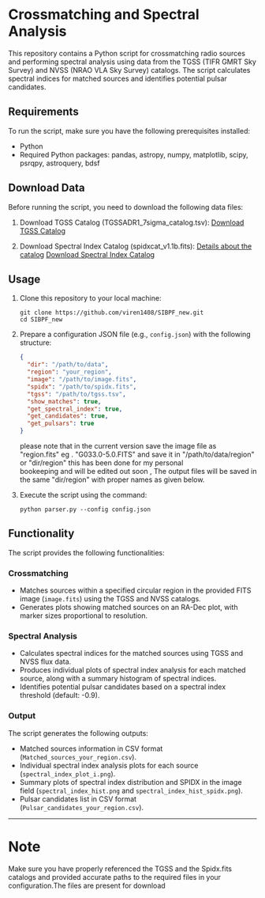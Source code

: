 # Crossmatching and Spectral Analysis

This repository contains a Python script for crossmatching radio sources and performing spectral analysis using data from the TGSS (TIFR GMRT Sky Survey) and NVSS (NRAO VLA Sky Survey) catalogs. The script calculates spectral indices for matched sources and identifies potential pulsar candidates. 

## Requirements

To run the script, make sure you have the following prerequisites installed:

- Python 
- Required Python packages: pandas, astropy, numpy, matplotlib, scipy, psrqpy, astroquery, bdsf
  
## Download Data

Before running the script, you need to download the following data files:

1. Download TGSS Catalog (TGSSADR1_7sigma_catalog.tsv):
   [Download TGSS Catalog](http://tgssadr.strw.leidenuniv.nl/catalogs/TGSSADR1_7sigma_catalog.tsv)

2. Download Spectral Index Catalog (spidxcat_v1.1b.fits):
   [Details about the catalog](https://tgssadr.strw.leidenuniv.nl/doku.php?id=spidx)
   [Download Spectral Index Catalog](http://tgssadr.strw.leidenuniv.nl/spidx/spidxcat_v1.1b.fits)

## Usage

1. Clone this repository to your local machine:

   ```
   git clone https://github.com/viren1408/SIBPF_new.git
   cd SIBPF_new
   ```

2. Prepare a configuration JSON file (e.g., `config.json`) with the following structure:

   ```json
   {
     "dir": "/path/to/data",
     "region": "your_region",
     "image": "/path/to/image.fits",
     "spidx": "/path/to/spidx.fits",
     "tgss": "/path/to/tgss.tsv",
     "show_matches": true,
     "get_spectral_index": true,
     "get_candidates": true,
     "get_pulsars": true
   }
   ```
    please note that in the current version save the image file as "region.fits" eg . "G033.0-5.0.FITS" and save it in "/path/to/data/region" or "dir/region" this has been done for my personal         
    bookeeping    and will be edited out soon , The output files will be saved in the same "dir/region" with proper names as given below. 
  
3. Execute the script using the command:

   ```
   python parser.py --config config.json
   ```

## Functionality

The script provides the following functionalities:

### Crossmatching

- Matches sources within a specified circular region in the provided FITS image (`image.fits`) using the TGSS and NVSS catalogs.
- Generates plots showing matched sources on an RA-Dec plot, with marker sizes proportional to resolution.

### Spectral Analysis

- Calculates spectral indices for the matched sources using TGSS and NVSS flux data.
- Produces individual plots of spectral index analysis for each matched source, along with a summary histogram of spectral indices.
- Identifies potential pulsar candidates based on a spectral index threshold (default: -0.9).

### Output

The script generates the following outputs:

- Matched sources information in CSV format (`Matched_sources_your_region.csv`).
- Individual spectral index analysis plots for each source (`spectral_index_plot_i.png`).
- Summary plots of spectral index distribution and SPIDX in the image field (`spectral_index_hist.png` and `spectral_index_hist_spidx.png`).
- Pulsar candidates list in CSV format (`Pulsar_candidates_your_region.csv`).



---

# Note 
Make sure you have properly referenced the TGSS  and the Spidx.fits catalogs and provided accurate paths to the required files in your configuration.The files are present for download
